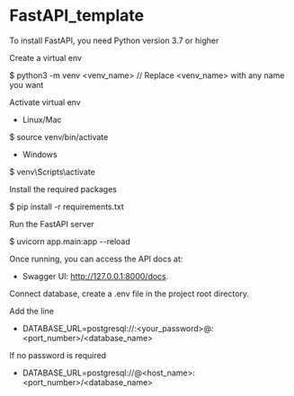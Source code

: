 # FastAPI_template
To install FastAPI, you need Python version 3.7 or higher

Create a virtual env

$ python3 -m venv <venv_name> // Replace <venv_name> with any name you want

Activate virtual env

- Linux/Mac

$ source venv/bin/activate

- Windows

$ venv\Scripts\activate

Install the required packages

$ pip install -r requirements.txt

Run the FastAPI server

$ uvicorn app.main:app --reload

Once running, you can access the API docs at:
- Swagger UI: http://127.0.0.1:8000/docs.
  
Connect database, create a .env file in the project root directory.

Add the line

- DATABASE_URL=postgresql://<Username>:<your_password>@<hostname>:<port_number>/<database_name>

If no password is required

- DATABASE_URL=postgresql://<Username>@<host_name>:<port_number>/<database_name>
